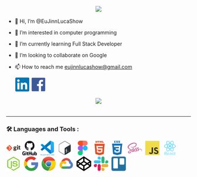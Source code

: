 <div id="header" align="center">
  <img src="https://media.giphy.com/media/bAQH7WXKqtIBrPs7sR/giphy.gif" width ="25%"/>
  </div>
  
- 👋 Hi, I’m @EuJinnLucaShow
- 👀 I’m interested in computer programming
- 🌱 I’m currently learning Full Stack Developer
- 💞️ I’m looking to collaborate on Google
- 📫 How to reach me eujinnlucashow@gmail.com

   <a href="https://www.linkedin.com/in/yevhenii-lukashov-756b01252">
    <img src="https://github.com/devicons/devicon/blob/master/icons/linkedin/linkedin-original.svg" title="LinkedIn" alt="LinkedIn" width="40" height="40"/></a>
  <a href="https://www.facebook.com/EuJinnLucaShow/">
    <img src="https://github.com/devicons/devicon/blob/master/icons/facebook/facebook-original.svg" title="Facebook" alt="Facebook" width="40" height="40"/></a>
  

  
<!---
EuJinnLucaShow/EuJinnLucaShow is a ✨ special ✨ repository because its `README.md` (this file) appears on your GitHub profile.
You can click the Preview link to take a look at your changes.
--->
<div id="header" align="center">
  <img src="https://media.giphy.com/media/qgQUggAC3Pfv687qPC/giphy.gif" width ="25%"/>
  </div>

<div align="center">
<img src="https://komarev.com/ghpvc/?username=EuJinnLucaShow&style=flat-square&color=blue" alt="" align="center"/>
</div>


---

### :hammer_and_wrench: Languages and Tools :


<div>
  <img src="https://github.com/devicons/devicon/blob/master/icons/git/git-original-wordmark.svg" title="Git" **alt="Git" width="40" height="40"/>
  <img src="https://github.com/devicons/devicon/blob/master/icons/github/github-original-wordmark.svg" title="GitHub" alt="GitHub" width="40" height="40"/>&nbsp;
  <img src="https://github.com/devicons/devicon/blob/master/icons/vscode/vscode-original-wordmark.svg" title="Visual Studio Code" alt="Visual Studio Code" width="40" height="40"/>&nbsp;
  <img src="https://github.com/devicons/devicon/blob/master/icons/bash/bash-original.svg" title="Bash" alt="Bash" width="40" height="40"/>&nbsp;
  <img src="https://github.com/devicons/devicon/blob/master/icons/figma/figma-original.svg" title="Figma" alt="Figma" width="40" height="40"/>&nbsp;
  <img src="https://github.com/devicons/devicon/blob/master/icons/html5/html5-plain-wordmark.svg" title="HTML5" alt="HTML" width="40" height="40"/>&nbsp;
  <img src="https://github.com/devicons/devicon/blob/master/icons/css3/css3-plain-wordmark.svg" title="CSS3" alt="CSS" width="40" height="40"/>&nbsp;
  <img src="https://github.com/devicons/devicon/blob/master/icons/sass/sass-original.svg" title="Sass" alt="Sass" width="40" height="40"/>&nbsp; 
  <img src="https://github.com/devicons/devicon/blob/master/icons/javascript/javascript-original.svg" title="JavaScript" alt="JavaScript" width="40" height="40"/>&nbsp; 
  <img src="https://github.com/devicons/devicon/blob/master/icons/react/react-original-wordmark.svg" title="React" alt="React" width="40" height="40"/>&nbsp; 
  <img src="https://github.com/devicons/devicon/blob/master/icons/nodejs/nodejs-original.svg" title="NodeJS" alt="NodeJS" width="40" height="40"/>&nbsp;
  <img src="https://github.com/devicons/devicon/blob/master/icons/google/google-original.svg" title="Googl" alt="Google" width="40" height="40"/>&nbsp;
  <img src="https://github.com/devicons/devicon/blob/master/icons/chrome/chrome-original.svg" title="Chrome" alt="Chrome" width="40" height="40"/>&nbsp;
  <img src="https://github.com/devicons/devicon/blob/master/icons/googlecloud/googlecloud-original.svg" title="Google Cloud" alt="Google Cloud" width="40" height="40"/>&nbsp;
  <img src="https://github.com/devicons/devicon/blob/master/icons/codepen/codepen-plain.svg" title="CodePen" alt="CodePen" width="40" height="40"/>&nbsp;
  <img src="https://github.com/devicons/devicon/blob/master/icons/slack/slack-original.svg" title="Slack" alt="Slack" width="40" height="40"/>&nbsp;
  <img src="https://github.com/devicons/devicon/blob/master/icons/trello/trello-plain.svg" title="Trello" alt="Trello" width="40" height="40"/>&nbsp;   
</div>
